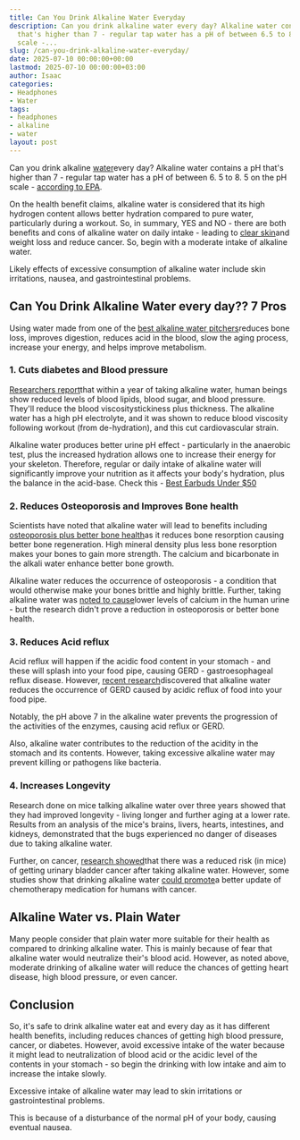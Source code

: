 ```yaml
---
title: Can You Drink Alkaline Water Everyday
description: Can you drink alkaline water every day? Alkaline water contains a pH
  that's higher than 7 - regular tap water has a pH of between 6.5 to 8.5 on the pH
  scale -...
slug: /can-you-drink-alkaline-water-everyday/
date: 2025-07-10 00:00:00+00:00
lastmod: 2025-07-10 00:00:00+03:00
author: Isaac
categories:
- Headphones
- Water
tags:
- headphones
- alkaline
- water
layout: post
---
```

Can you drink alkaline [water](https://pestpolicy.com/best-water-tables-for-1-year-old/)every day? Alkaline water contains a pH that's higher than 7 - regular tap water has a pH of between 6. 5 to 8. 5 on the pH scale - [according to EPA](https://www.epa.gov/sdwa/drinking-water-regulations-and-contaminants).

On the health benefit claims, alkaline water is considered that its high hydrogen content allows better hydration compared to pure water, particularly during a workout. So, in summary, YES and NO - there are both benefits and cons of alkaline water on daily intake - leading to [clear skin](https://twitter.com/_AyeVee/status/1085823220157054976)and weight loss and reduce cancer. So, begin with a moderate intake of alkaline water.

Likely effects of excessive consumption of alkaline water include skin irritations, nausea, and gastrointestinal problems.

##  Can You Drink Alkaline Water every day?? 7 Pros

Using water made from one of the [best alkaline water pitchers](https://upurifywater.com/best-alkaline-water-pitcher/)reduces bone loss, improves digestion, reduces acid in the blood, slow the aging process, increase your energy, and helps improve metabolism.

###  1. Cuts diabetes and Blood pressure

[Researchers report](http://en.cnki.com.cn/Article_en/CJFDTOTAL-SHYI200112005.htm)that within a year of taking alkaline water, human beings show reduced levels of blood lipids, blood sugar, and blood pressure. They'll reduce the blood viscositystickiness plus thickness. The alkaline water has a high pH electrolyte, and it was shown to reduce blood viscosity following workout (from de-hydration), and this cut cardiovascular strain.

Alkaline water produces better urine pH effect - particularly in the anaerobic test, plus the increased hydration allows one to increase their energy for your skeleton. Therefore, regular or daily intake of alkaline water will significantly improve your nutrition as it affects your body's hydration, plus the balance in the acid-base. Check this - [Best Earbuds Under $50](https://pestpolicy.com/best-earbuds-under-50/)

###  2. Reduces Osteoporosis and Improves Bone health

Scientists have noted that alkaline water will lead to benefits including [osteoporosis plus better bone health](http://www.thebonejournal.com/article/S8756-3282(08)00781-3/abstract)as it reduces bone resorption causing better bone regeneration. High mineral density plus less bone resorption makes your bones to gain more strength. The calcium and bicarbonate in the alkali water enhance better bone growth.

Alkaline water reduces the occurrence of osteoporosis - a condition that would otherwise make your bones brittle and highly brittle. Further, taking alkaline water was [noted to cause](https://www.ncbi.nlm.nih.gov/pmc/articles/PMC3195546/)lower levels of calcium in the human urine - but the research didn't prove a reduction in osteoporosis or better bone health.

###  3. Reduces Acid reflux

Acid reflux will happen if the acidic food content in your stomach - and these will splash into your food pipe, causing GERD - gastroesophageal reflux disease. However, [recent research](http://journals.sagepub.com/doi/abs/10.1177/000348941212100702)discovered that alkaline water reduces the occurrence of GERD caused by acidic reflux of food into your food pipe.

Notably, the pH above 7 in the alkaline water prevents the progression of the activities of the enzymes, causing acid reflux or GERD.

Also, alkaline water contributes to the reduction of the acidity in the stomach and its contents. However, taking excessive alkaline water may prevent killing or pathogens like bacteria.

###  4. Increases Longevity

Research done on mice talking alkaline water over three years showed that they had improved longevity - living longer and further aging at a lower rate. Results from an analysis of the mice's brains, livers, hearts, intestines, and kidneys, demonstrated that the bugs experienced no danger of diseases due to taking alkaline water.

Further, on cancer, [research showed](http://bmjopen.bmj.com/content/6/6/e010438.full)that there was a reduced risk (in mice) of getting urinary bladder cancer after taking alkaline water. However, some studies show that drinking alkaline water [could promote](https://www.ncbi.nlm.nih.gov/pmc/articles/PMC3195546/)a better update of chemotherapy medication for humans with cancer.

##  Alkaline Water vs. Plain Water

Many people consider that plain water more suitable for their health as compared to drinking alkaline water. This is mainly because of fear that alkaline water would neutralize their's blood acid. However, as noted above, moderate drinking of alkaline water will reduce the chances of getting heart disease, high blood pressure, or even cancer.

##  Conclusion

So, it's safe to drink alkaline water eat and every day as it has different health benefits, including reduces chances of getting high blood pressure, cancer, or diabetes. However, avoid excessive intake of the water because it might lead to neutralization of blood acid or the acidic level of the contents in your stomach - so begin the drinking with low intake and aim to increase the intake slowly.

Excessive intake of alkaline water may lead to skin irritations or gastrointestinal problems.

This is because of a disturbance of the normal pH of your body, causing eventual nausea.
